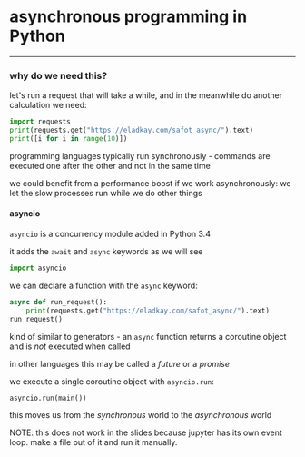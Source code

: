 # asynchronous programming in Python

---



### why do we need this?

let's run a request that will take a while, and in the meanwhile do another calculation we need:

```python
import requests
print(requests.get("https://eladkay.com/safot_async/").text)
print([i for i in range(10)])
```
<!-- .element: data-thebe-executable-python -->


<!--vert-->
programming languages typically run synchronously - commands are executed one after the other and not in the same time

we could benefit from a performance boost if we work asynchronously: we let the slow processes run while we do other things


<!--vert-->
#### asyncio
`asyncio` is a concurrency module added in Python 3.4

it adds the `await` and `async` keywords as we will see 

```python
import asyncio
```
<!-- .element: data-thebe-executable-python -->

<!--vert-->

we can declare a function with the `async` keyword:
```python
async def run_request():
    print(requests.get("https://eladkay.com/safot_async/").text)
run_request()
```
<!-- .element: data-thebe-executable-python -->

kind of similar to generators - an `async` function returns a coroutine object and is *not* executed when called

in other languages this may be called a *future* or a *promise*

<!--vert-->

we execute a single coroutine object with `asyncio.run`:

```python
asyncio.run(main())
```
this moves us from the *synchronous* world to the *asynchronous* world

NOTE: this does not work in the slides because jupyter has its own event loop. make a file out of it and run it manually.
